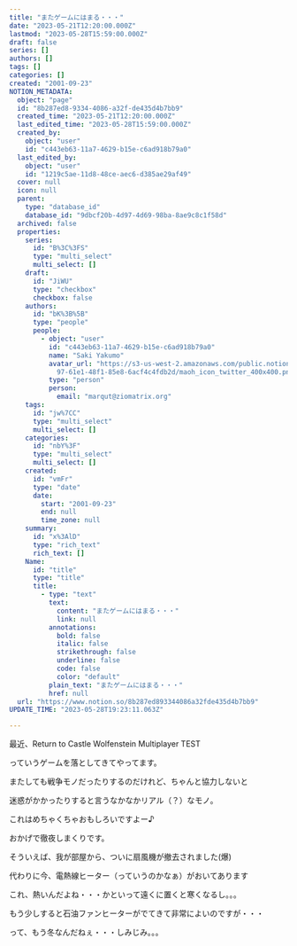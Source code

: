 ```yaml
---
title: "またゲームにはまる・・・"
date: "2023-05-21T12:20:00.000Z"
lastmod: "2023-05-28T15:59:00.000Z"
draft: false
series: []
authors: []
tags: []
categories: []
created: "2001-09-23"
NOTION_METADATA:
  object: "page"
  id: "8b287ed8-9334-4086-a32f-de435d4b7bb9"
  created_time: "2023-05-21T12:20:00.000Z"
  last_edited_time: "2023-05-28T15:59:00.000Z"
  created_by:
    object: "user"
    id: "c443eb63-11a7-4629-b15e-c6ad918b79a0"
  last_edited_by:
    object: "user"
    id: "1219c5ae-11d8-48ce-aec6-d385ae29af49"
  cover: null
  icon: null
  parent:
    type: "database_id"
    database_id: "9dbcf20b-4d97-4d69-98ba-8ae9c8c1f58d"
  archived: false
  properties:
    series:
      id: "B%3C%3FS"
      type: "multi_select"
      multi_select: []
    draft:
      id: "JiWU"
      type: "checkbox"
      checkbox: false
    authors:
      id: "bK%3B%5B"
      type: "people"
      people:
        - object: "user"
          id: "c443eb63-11a7-4629-b15e-c6ad918b79a0"
          name: "Saki Yakumo"
          avatar_url: "https://s3-us-west-2.amazonaws.com/public.notion-static.com/3ad1c4\
            97-61e1-48f1-85e8-6acf4c4fdb2d/maoh_icon_twitter_400x400.png"
          type: "person"
          person:
            email: "marqut@ziomatrix.org"
    tags:
      id: "jw%7CC"
      type: "multi_select"
      multi_select: []
    categories:
      id: "nbY%3F"
      type: "multi_select"
      multi_select: []
    created:
      id: "vmFr"
      type: "date"
      date:
        start: "2001-09-23"
        end: null
        time_zone: null
    summary:
      id: "x%3AlD"
      type: "rich_text"
      rich_text: []
    Name:
      id: "title"
      type: "title"
      title:
        - type: "text"
          text:
            content: "またゲームにはまる・・・"
            link: null
          annotations:
            bold: false
            italic: false
            strikethrough: false
            underline: false
            code: false
            color: "default"
          plain_text: "またゲームにはまる・・・"
          href: null
  url: "https://www.notion.so/8b287ed893344086a32fde435d4b7bb9"
UPDATE_TIME: "2023-05-28T19:23:11.063Z"

---
```

<link rel="stylesheet" href="https://cdn.jsdelivr.net/npm/katex@0.16.2/dist/katex.min.css" integrity="sha384-bYdxxUwYipFNohQlHt0bjN/LCpueqWz13HufFEV1SUatKs1cm4L6fFgCi1jT643X" crossorigin="anonymous">


最近、Return to Castle Wolfenstein Multiplayer TEST


っていうゲームを落としてきてやってます。


またしても戦争モノだったりするのだけれど、ちゃんと協力しないと


迷惑がかかったりすると言うなかなかリアル（？）なモノ。


これはめちゃくちゃおもしろいですよー♪


おかげで徹夜しまくりです。


そういえば、我が部屋から、ついに扇風機が撤去されました(爆)


代わりに今、電熱線ヒーター（っていうのかなぁ）がおいてあります


これ、熱いんだよね・・・かといって遠くに置くと寒くなるし。。。


もう少しすると石油ファンヒーターがでてきて非常によいのですが・・・


って、もう冬なんだねぇ・・・しみじみ。。。

